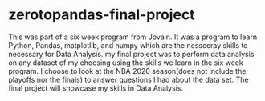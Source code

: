# zerotopandas-final-project

This was part of a six week program from Jovain. It was a program to learn Python, Pandas, matplotlib, and numpy which are the nessceray skills to necessary for Data Analysis. my final project was to perform data analysis on any dataset of my choosing using the skills we learn in the six week program. I choose to look at the NBA 2020 season(does not include the playoffs nor the finals) to answer questions I had about the data set. The final project will showcase my skills in Data Analysis.   
